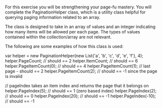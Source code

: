 ﻿For this exercise you will be strengthening your page-fu mastery. You will complete the PaginationHelper class, which is a utility class helpful for querying paging information related to an array.

The class is designed to take in an array of values and an integer indicating how many items will be allowed per each page. The types of values contained within the collection/array are not relevant.

The following are some examples of how this class is used:

var helper = new PaginationHelper<char>(new List<char>{'a', 'b', 'c', 'd', 'e', 'f'}, 4);
helper.PageCount; // should == 2
helper.ItemCount; // should == 6
helper.PageItemCount(0); // should == 4
helper.PageItemCount(1); // last page - should == 2
helper.PageItemCount(2); // should == -1 since the page is invalid

// pageIndex takes an item index and returns the page that it belongs on
helper.PageIndex(5); // should == 1 (zero based index)
helper.PageIndex(2); // should == 0
helper.PageIndex(20); // should == -1
helper.PageIndex(-10); // should == -1